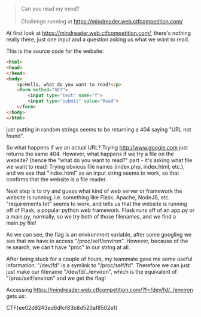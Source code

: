 >Can you read my mind?<br><br>Challenge running at https://mindreader.web.ctfcompetition.com/

At first look at https://mindreader.web.ctfcompetition.com/, there's nothing really there, just one input and a question asking us what we want to read.

This is the source code for the website:
```html
<html>
<head>
</head>
<body>
    <p>Hello, what do you want to read?</p>
    <form method="GET">
        <input type="text" name="f">
        <input type="submit" value="Read">
    </form>
</body>
</html>
```
just putting in random strings seems to be returning a 404 saying "URL not found". 

So what happens if we an actual URL? Trying http://www.google.com just returns the same 404. However, what happens if we try a file on the website? (hence the "what do you want to read?" part - it's asking what file we want to read) Trying obvious file names (index.php, index.html, etc.), and we see that "index.html" as an input string seems to work, so that confirms that the website is a file reader.

Next step is to try and guess what kind of web server or framework the website is running, i.e. something like Flask, Apache, NodeJS, etc. "requirements.txt" seems to work, and tells us that the website is running off of Flask, a popular python web framework. Flask runs off of an app.py or a main.py, normally, so we try both of those filenames, and we find a main.py file!
        
As we can see, the flag is an environment variable, after some googling we see that we have to access "/proc/self/environ". However, because of the re.search, we can't have "proc" in our string at all.

After being stuck for a couple of hours, my teammate gave me some useful information: "/dev/fd" is a symlink to "/proc/self/fd". Therefore we can just just make our filename "/dev/fd/../environ", which is the equivalent of "/proc/self/environ" and we get the flag!

Accessing https://mindreader.web.ctfcompetition.com/?f=/dev/fd/../environ gets us:

CTF{ee02d9243ed6dfcf83b8d520af8502e1}
